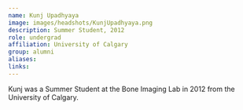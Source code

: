 ```yaml
---
name: Kunj Upadhyaya
image: images/headshots/KunjUpadhyaya.png
description: Summer Student, 2012
role: undergrad
affiliation: University of Calgary
group: alumni
aliases: 
links:
---
```


Kunj was a Summer Student at the Bone Imaging Lab in 2012 from the University of Calgary.

